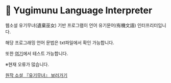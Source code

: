 # 🧾 Yugimunu Language Interpreter

웹소설 유기무녀(遺棄巫女) 기반 프로그램이 언어 유기문어(有機文語) 인터프리터입니다.  

해당 프로그래밍 언어 문법은 txt파일에서 확인 가능합니다.  

또한 [여기](https://shachixu.github.io/yugimunu/)에서 테스트 가능합니다.  

※현재 오류가 많습니다. 

[원작 소설 『유기무녀』 보러가기](https://novelpia.com/novel/21232)
